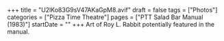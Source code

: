 +++
title = "U2lKo83G9sV47AKaGpM8.avif"
draft = false
tags = ["Photos"]
categories = ["Pizza Time Theatre"]
pages = ["PTT Salad Bar Manual (1983)"]
startDate = ""
+++
Art of Roy L. Rabbit potentially featured in the manual.
